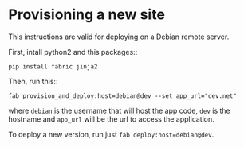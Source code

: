 Provisioning a new site
=======================

This instructions are valid for deploying on a Debian remote server.

First, intall python2 and this packages::

    pip install fabric jinja2

Then, run this::

    fab provision_and_deploy:host=debian@dev --set app_url="dev.net"

where ``debian`` is the username that will host the app code, ``dev`` is the hostname and ``app_url`` will be the url to access the application.

To deploy a new version, run just ``fab deploy:host=debian@dev``.
